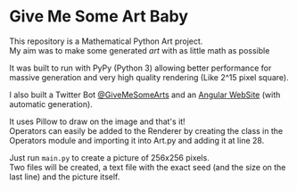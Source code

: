 Give Me Some Art Baby
=====================

This repository is a Mathematical Python Art project.  
My aim was to make some generated *art* with as little math as possible  

It was built to run with PyPy (Python 3) allowing better performance for massive generation and very high quality rendering (Like 2^15 pixel square).

I also built a Twitter Bot [@GiveMeSomeArts](https://twitter.com/GiveMeSomeArts) and an [Angular WebSite](http://givemesomeartbaby.ml/) (with automatic generation).

It uses Pillow to draw on the image and that's it!   
Operators can easily be added to the Renderer by creating the class in the Operators module and importing it into Art.py and adding it at line 28.

Just run `main.py` to create a picture of 256x256 pixels.  
Two files will be created, a text file with the exact seed (and the size on the last line) and the picture itself.
